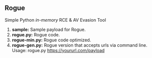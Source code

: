 ## Rogue
Simple Python *in-memory* RCE & AV Evasion Tool

1. **sample:** Sample payload for Rogue.
2. **rogue.py:** Rogue code.
3. **rogue-min.py:** Rogue code optimized.
4. **rogue-gen.py:** Rogue version that accepts urls via command line. Usage: rogue.py https://yoururl.com/payload
